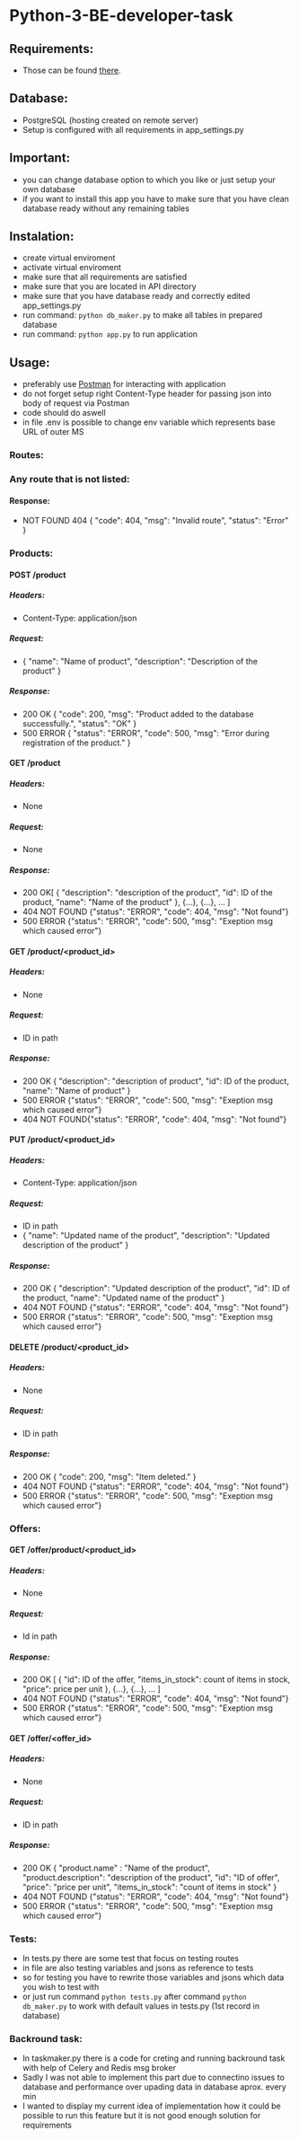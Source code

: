 # Python-3-BE-developer-task

## Requirements:
- Those can be found [there](https://github.com/bender321/Python-3-BE-developer-task/blob/main/API/requirements.txt).

## Database:
- PostgreSQL (hosting created on remote server)
- Setup is configured with all requirements in app_settings.py

## Important:
- you can change database option to which you like or just setup your own database
- if you want to install this app you have to make sure that you have clean database ready without any remaining tables

## Instalation:
- create virtual enviroment
- activate virtual enviroment
- make sure that all requirements are satisfied
- make sure that you are located in API directory
- make sure that you have database ready and correctly edited app_settings.py
- run command: ```python db_maker.py``` to make all tables in prepared database 
- run command: ```python app.py``` to run application

## Usage:
- preferably use [Postman](https://www.postman.com/) for interacting with application
- do not forget setup right Content-Type header for passing json into body of request via Postman
- code should do aswell
- in file .env is possible to change env variable which represents base URL of outer MS

### Routes:
### Any route that is not listed:
#### Response:
- NOT FOUND 404 {
  "code": 404, 
  "msg": "Invalid route", 
  "status": "Error"
}
### Products:
#### POST /product
##### Headers: 
- Content-Type: application/json
##### Request: 
- {
    "name": "Name of product",
    "description": "Description of the product"
}
##### Response:
- 200 OK {
    "code": 200,
    "msg": "Product added to the database successfully.",
    "status": "OK"
}
- 500 ERROR {
                        "status": "ERROR",
                        "code": 500,
                        "msg": "Error during registration of the product."
                    }

#### GET /product
##### Headers:
- None
##### Request:
- None
##### Response:
- 200 OK[
    {
        "description": "description of the product",
        "id": ID of the product,
        "name": "Name of the product"
    },
    {...},
    {...},
    ...
]
- 404 NOT FOUND {"status": "ERROR", "code": 404, "msg": "Not found"}
- 500 ERROR {"status": "ERROR", "code": 500, "msg": "Exeption msg which caused error"}

#### GET /product/<product_id>
##### Headers:
- None
##### Request:
- ID in path
##### Response:
- 200 OK {
    "description": "description of product",
    "id": ID of the product,
    "name": "Name of product"
}
- 500 ERROR {"status": "ERROR", "code": 500, "msg": "Exeption msg which caused error"}
- 404 NOT FOUND{"status": "ERROR", "code": 404, "msg": "Not found"}

#### PUT /product/<product_id>
##### Headers:
- Content-Type: application/json
##### Request:
- ID in path 
- {
    "name": "Updated name of the product",
    "description": "Updated description of the product"
}
##### Response:
- 200 OK {
    "description": "Updated description of the product",
    "id": ID of the product,
    "name": "Updated name of the product"
}
- 404 NOT FOUND {"status": "ERROR", "code": 404, "msg": "Not found"}
- 500 ERROR {"status": "ERROR", "code": 500, "msg": "Exeption msg which caused error"}

#### DELETE /product/<product_id>
##### Headers:
- None
##### Request:
- ID in path
##### Response:
- 200 OK {
    "code": 200,
    "msg": "Item deleted."
}
- 404 NOT FOUND {"status": "ERROR", "code": 404, "msg": "Not found"}
- 500 ERROR {"status": "ERROR", "code": 500, "msg": "Exeption msg which caused error"}

### Offers:
#### GET /offer/product/<product_id>
##### Headers:
- None 
##### Request:
- Id in path
##### Response:
- 200 OK [
    {
        "id": ID of the offer,
        "items_in_stock": count of items in stock,
        "price": price per unit
    },
    {...},
    {...},
    ...
 ]
- 404 NOT FOUND {"status": "ERROR", "code": 404, "msg": "Not found"}
- 500 ERROR {"status": "ERROR", "code": 500, "msg": "Exeption msg which caused error"}
#### GET /offer/<offer_id>
##### Headers:
- None
##### Request:
- ID in path
##### Response:
- 200 OK {
                    "product.name" : "Name of the product",
                    "product.description": "description of the product",
                    "id": "ID of offer",
                    "price": "price per unit",
                    "items_in_stock": "count of items in stock"
}
- 404 NOT FOUND {"status": "ERROR", "code": 404, "msg": "Not found"}
- 500 ERROR {"status": "ERROR", "code": 500, "msg": "Exeption msg which caused error"}

### Tests:
- In tests.py there are some test that focus on testing routes
- in file are also testing variables and jsons as reference to tests
- so for testing you have to rewrite those variables and jsons which data you wish to test with
- or just run command ```python tests.py``` after command ```python db_maker.py``` to work with default values in tests.py (1st record in database)

### Backround task:
- In taskmaker.py there is a code for creting and running backround task with help of Celery and Redis msg broker
- Sadly I was not able to implement this part due to connectino issues to database and performance over upading data in database aprox. every min
- I wanted to display my current idea of implementation how it could be possible to run this feature but it is not good enough solution for requirements






